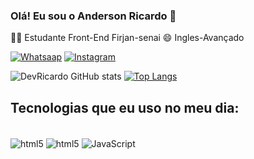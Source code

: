 ### Olá! Eu sou o Anderson Ricardo 👋
👩‍💻 Estudante Front-End Firjan-senai
😄 Ingles-Avançado


[![Whatsaap](https://img.shields.io/badge/WhatsApp-25D366?style=for-the-badge&logo=whatsapp&logoColor=white
)](https://api.whatsapp.com/send/?phone=5521996257287&text&app_absent=0) 
[![Instagram](https://img.shields.io/badge/Instagram-E4405F?style=for-the-badge&logo=instagram&logoColor=white
)](https://www.instagram.com/andersonn_ricard/) 

![DevRicardo GitHub stats](https://github-readme-stats.vercel.app/api?username=AndersonRi&show_icons=true&theme=tokyonight )
[![Top Langs](https://github-readme-stats.vercel.app/api/top-langs/?username=AndersonRi&layout=compact&theme=tokyonight)](https://github.com/anuraghazra/github-readme-stats)

## Tecnologias que eu uso no meu dia:

<div style="display: inline_block"> <br>
<img align="center" alt="html5" src="https://img.shields.io/badge/HTML5-E34F26?style=for-the-badge&logo=html5&logoColor=white
">
<img align="center" alt="html5" src="https://img.shields.io/badge/CSS3-1572B6?style=for-the-badge&logo=css3&logoColor=white
">
<img align="center" alt="JavaScript" src="https://img.shields.io/badge/JavaScript-F7DF1E?style=for-the-badge&logo=javascript&logoColor=black
">
</div>
